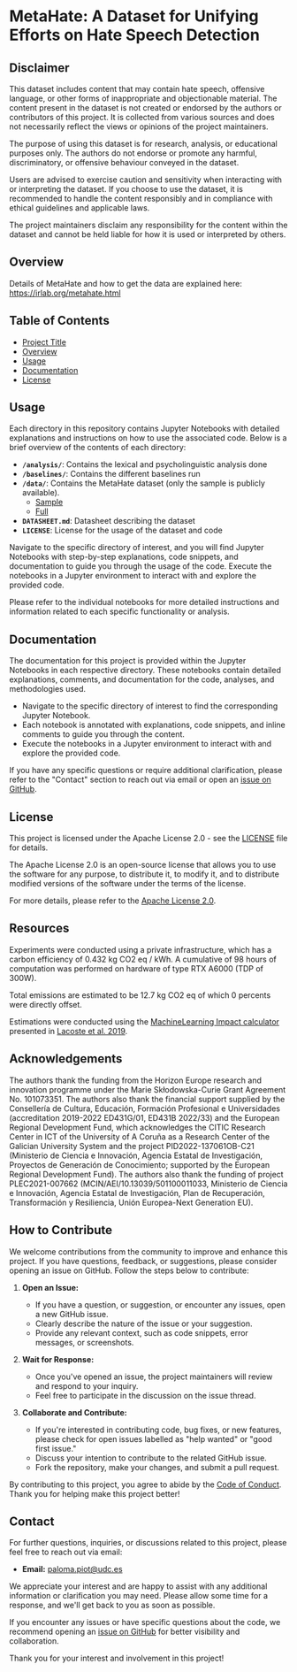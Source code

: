 # MetaHate: A Dataset for Unifying Efforts on Hate Speech Detection

## Disclaimer

This dataset includes content that may contain hate speech, offensive language, or other forms of inappropriate and objectionable material. The content present in the dataset is not created or endorsed by the authors or contributors of this project. It is collected from various sources and does not necessarily reflect the views or opinions of the project maintainers.

The purpose of using this dataset is for research, analysis, or educational purposes only. The authors do not endorse or promote any harmful, discriminatory, or offensive behaviour conveyed in the dataset.

Users are advised to exercise caution and sensitivity when interacting with or interpreting the dataset. If you choose to use the dataset, it is recommended to handle the content responsibly and in compliance with ethical guidelines and applicable laws.

The project maintainers disclaim any responsibility for the content within the dataset and cannot be held liable for how it is used or interpreted by others.

## Overview

Details of MetaHate and how to get the data are explained here: https://irlab.org/metahate.html

## Table of Contents

- [Project Title](#metahate-a-dataset-for-unifying-efforts-on-hate-speech-detection)
- [Overview](#overview)
- [Usage](#usage)
- [Documentation](#documentation)
- [License](#license)

## Usage

Each directory in this repository contains Jupyter Notebooks with detailed explanations and instructions on how to use the associated code. Below is a brief overview of the contents of each directory:

- **`/analysis/`**: Contains the lexical and psycholinguistic analysis done
- **`/baselines/`**: Contains the different baselines run
- **`/data/`**: Contains the MetaHate dataset (only the sample is publicly available).
   - [Sample](https://huggingface.co/datasets/irlab-udc/metahate-sample)
   - [Full](https://huggingface.co/datasets/irlab-udc/metahate)
- **`DATASHEET.md`**: Datasheet describing the dataset
- **`LICENSE`**: License for the usage of the dataset and code

Navigate to the specific directory of interest, and you will find Jupyter Notebooks with step-by-step explanations, code snippets, and documentation to guide you through the usage of the code. Execute the notebooks in a Jupyter environment to interact with and explore the provided code.

Please refer to the individual notebooks for more detailed instructions and information related to each specific functionality or analysis.

## Documentation

The documentation for this project is provided within the Jupyter Notebooks in each respective directory. These notebooks contain detailed explanations, comments, and documentation for the code, analyses, and methodologies used.

- Navigate to the specific directory of interest to find the corresponding Jupyter Notebook.
- Each notebook is annotated with explanations, code snippets, and inline comments to guide you through the content.
- Execute the notebooks in a Jupyter environment to interact with and explore the provided code.

If you have any specific questions or require additional clarification, please refer to the "Contact" section to reach out via email or open an [issue on GitHub](https://github.com/your_username/your_project/issues).


## License

This project is licensed under the Apache License 2.0 - see the [LICENSE](LICENSE) file for details.

The Apache License 2.0 is an open-source license that allows you to use the software for any purpose, to distribute it, to modify it, and to distribute modified versions of the software under the terms of the license.

For more details, please refer to the [Apache License 2.0](http://www.apache.org/licenses/LICENSE-2.0).

## Resources

Experiments were conducted using a private infrastructure, which has a carbon efficiency of 0.432 kg CO2 eq / kWh. A cumulative of 98 hours of computation was performed on hardware of type RTX A6000 (TDP of 300W).

Total emissions are estimated to be 12.7 kg CO2 eq of which 0 percents were directly offset.

Estimations were conducted using the [MachineLearning Impact calculator](https://mlco2.github.io/impact#compute) presented in [Lacoste et al. 2019](https://arxiv.org/abs/1910.09700).

## Acknowledgements

The authors thank the funding from the Horizon Europe research and innovation programme under the Marie Skłodowska-Curie Grant Agreement No. 101073351. The authors also thank the financial support supplied by the Consellería de Cultura, Educación, Formación Profesional e Universidades (accreditation 2019-2022 ED431G/01, ED431B 2022/33) and the European Regional Development Fund, which acknowledges the CITIC Research Center in ICT of the University of A Coruña as a Research Center of the Galician University System and the project PID2022-137061OB-C21 (Ministerio de Ciencia e Innovación, Agencia Estatal de Investigación, Proyectos de Generación de Conocimiento; supported by the European Regional Development Fund). The authors also thank the funding of project PLEC2021-007662 (MCIN/AEI/10.13039/501100011033, Ministerio de Ciencia e Innovación, Agencia Estatal de Investigación, Plan de Recuperación, Transformación y Resiliencia, Unión Europea-Next Generation EU).


## How to Contribute

We welcome contributions from the community to improve and enhance this project. If you have questions, feedback, or suggestions, please consider opening an issue on GitHub. Follow the steps below to contribute:

1. **Open an Issue:**
   - If you have a question, or suggestion, or encounter any issues, open a new GitHub issue.
   - Clearly describe the nature of the issue or your suggestion.
   - Provide any relevant context, such as code snippets, error messages, or screenshots.

2. **Wait for Response:**
   - Once you've opened an issue, the project maintainers will review and respond to your inquiry.
   - Feel free to participate in the discussion on the issue thread.

3. **Collaborate and Contribute:**
   - If you're interested in contributing code, bug fixes, or new features, please check for open issues labelled as "help wanted" or "good first issue."
   - Discuss your intention to contribute to the related GitHub issue.
   - Fork the repository, make your changes, and submit a pull request.

By contributing to this project, you agree to abide by the [Code of Conduct](CODE_OF_CONDUCT.md). Thank you for helping make this project better!

## Contact

For further questions, inquiries, or discussions related to this project, please feel free to reach out via email:

- **Email:** [paloma.piot@udc.es](mailto:paloma.piot@udc.es)

We appreciate your interest and are happy to assist with any additional information or clarification you may need. Please allow some time for a response, and we'll get back to you as soon as possible.

If you encounter any issues or have specific questions about the code, we recommend opening an [issue on GitHub](https://github.com/your_username/your_project/issues) for better visibility and collaboration.

Thank you for your interest and involvement in this project!

